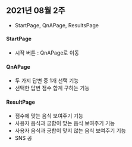## 2021년 08월 2주
   - StartPage, QnAPage, ResultsPage 

#### StartPage
   - 시작 버튼 : QnAPage로 이동

#### QnAPage
   - 두 가지 답변 중 1개 선택 기능
   - 선택한 답변 점수 합계 구하는 기능

#### ResultPage
   - 점수에 맞는 음식 보여주기 기능
   - 사용자 음식과 궁합이 맞는 음식 보여주기 기능
   - 사용자 음식과 궁합이 맞지 않는 음식 보여주기 기능
   - SNS 공
